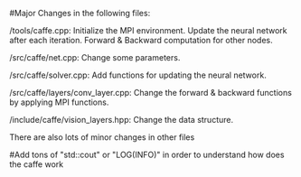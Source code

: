 #Major Changes in the following files:


/tools/caffe.cpp:
		Initialize the MPI environment. 
		Update the neural network after each iteration. 
		Forward & Backward computation for other nodes. 

/src/caffe/net.cpp:
		Change some parameters. 

/src/caffe/solver.cpp:
		Add functions for updating the neural network. 

/src/caffe/layers/conv_layer.cpp:
		Change the forward & backward functions by applying MPI functions. 

/include/caffe/vision_layers.hpp:
		Change the data structure. 

There are also lots of minor changes in other files

#Add tons of "std::cout" or "LOG(INFO)" in order to understand how does the caffe work
